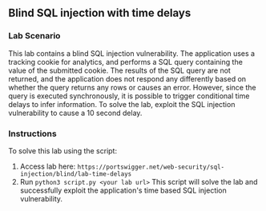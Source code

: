 ## Blind SQL injection with time delays
### Lab Scenario
This lab contains a blind SQL injection vulnerability. The application uses a tracking cookie for analytics, and performs a SQL query containing the value of the submitted cookie.
The results of the SQL query are not returned, and the application does not respond any differently based on whether the query returns any rows or causes an error. However, since the query is executed synchronously, it is possible to trigger conditional time delays to infer information.
To solve the lab, exploit the SQL injection vulnerability to cause a 10 second delay.

### Instructions
To solve this lab using the script:
1. Access lab here: `https://portswigger.net/web-security/sql-injection/blind/lab-time-delays`
2. Run `python3 script.py <your lab url>`
   This script will solve the lab and successfully exploit the application's time based SQL injection vulnerability.